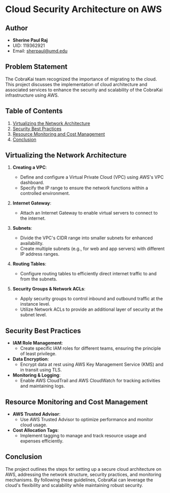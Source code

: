 
# Cloud Security Architecture on AWS

## Author

- **Sherine Paul Raj**
- UID: 119362921
- Email: sherpaul@umd.edu

## Problem Statement

The CobraKai team recognized the importance of migrating to the cloud. This project discusses the implementation of cloud architecture and associated services to enhance the security and scalability of the CobraKai infrastructure using AWS.

## Table of Contents

1. [Virtualizing the Network Architecture](#virtualizing-the-network-architecture)
2. [Security Best Practices](#security-best-practices)
3. [Resource Monitoring and Cost Management](#resource-monitoring-and-cost-management)
4. [Conclusion](#conclusion)

## Virtualizing the Network Architecture

1. **Creating a VPC**:
   - Define and configure a Virtual Private Cloud (VPC) using AWS's VPC dashboard.
   - Specify the IP range to ensure the network functions within a controlled environment.

2. **Internet Gateway**:
   - Attach an Internet Gateway to enable virtual servers to connect to the internet.

3. **Subnets**:
   - Divide the VPC's CIDR range into smaller subnets for enhanced availability.
   - Create multiple subnets (e.g., for web and app servers) with different IP address ranges.

4. **Routing Tables**:
   - Configure routing tables to efficiently direct internet traffic to and from the subnets.

5. **Security Groups & Network ACLs**:
   - Apply security groups to control inbound and outbound traffic at the instance level.
   - Utilize Network ACLs to provide an additional layer of security at the subnet level.

## Security Best Practices

- **IAM Role Management**:
  - Create specific IAM roles for different teams, ensuring the principle of least privilege.
- **Data Encryption**:
  - Encrypt data at rest using AWS Key Management Service (KMS) and in transit using TLS.
- **Monitoring & Logging**:
  - Enable AWS CloudTrail and AWS CloudWatch for tracking activities and maintaining logs.

## Resource Monitoring and Cost Management

- **AWS Trusted Advisor**:
  - Use AWS Trusted Advisor to optimize performance and monitor cloud usage.
- **Cost Allocation Tags**:
  - Implement tagging to manage and track resource usage and expenses efficiently.

## Conclusion

The project outlines the steps for setting up a secure cloud architecture on AWS, addressing the network structure, security practices, and monitoring mechanisms. By following these guidelines, CobraKai can leverage the cloud's flexibility and scalability while maintaining robust security.
